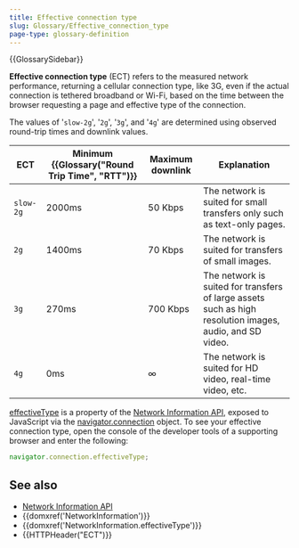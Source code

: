 ```yaml
---
title: Effective connection type
slug: Glossary/Effective_connection_type
page-type: glossary-definition
---
```


{{GlossarySidebar}}

**Effective connection type** (ECT) refers to the measured network performance, returning a cellular connection type, like 3G, even if the actual connection is tethered broadband or Wi-Fi, based on the time between the browser requesting a page and effective type of the connection.

The values of '`slow-2g`', '`2g`', '`3g`', and '`4g`' are determined using observed round-trip times and downlink values.

| ECT       | Minimum {{Glossary("Round Trip Time", "RTT")}} | Maximum downlink | Explanation                                                                                              |
| --------- |-----------------------------------------------| ---------------- | -------------------------------------------------------------------------------------------------------- |
| `slow-2g` | 2000ms                                        | 50 Kbps          | The network is suited for small transfers only such as text-only pages.                                  |
| `2g`      | 1400ms                                        | 70 Kbps          | The network is suited for transfers of small images.                                                     |
| `3g`      | 270ms                                         | 700 Kbps         | The network is suited for transfers of large assets such as high resolution images, audio, and SD video. |
| `4g`      | 0ms                                           | ∞                | The network is suited for HD video, real-time video, etc.                                                |

[effectiveType](/en-US/docs/Web/API/NetworkInformation/effectiveType) is a property of the [Network Information API](/en-US/docs/Web/API/Network_Information_API), exposed to JavaScript via the [navigator.connection](/en-US/docs/Web/API/Navigator/connection) object. To see your effective connection type, open the console of the developer tools of a supporting browser and enter the following:

```js
navigator.connection.effectiveType;
```

## See also

- [Network Information API](/en-US/docs/Web/API/Network_Information_API)
- {{domxref('NetworkInformation')}}
- {{domxref('NetworkInformation.effectiveType')}}
- {{HTTPHeader("ECT")}}
